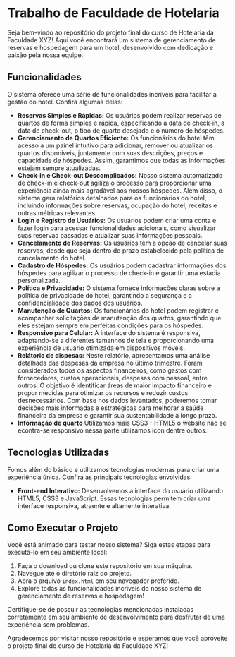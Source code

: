 # Trabalho de Faculdade de Hotelaria

Seja bem-vindo ao repositório do projeto final do curso de Hotelaria da Faculdade XYZ! Aqui você encontrará um sistema de gerenciamento de reservas e hospedagem para um hotel, desenvolvido com dedicação e paixão pela nossa equipe.

## Funcionalidades

O sistema oferece uma série de funcionalidades incríveis para facilitar a gestão do hotel. Confira algumas delas:

- **Reservas Simples e Rápidas:** Os usuários podem realizar reservas de quartos de forma simples e rápida, especificando a data de check-in, a data de check-out, o tipo de quarto desejado e o número de hóspedes.
- **Gerenciamento de Quartos Eficiente:** Os funcionários do hotel têm acesso a um painel intuitivo para adicionar, remover ou atualizar os quartos disponíveis, juntamente com suas descrições, preços e capacidade de hóspedes. Assim, garantimos que todas as informações estejam sempre atualizadas.
- **Check-in e Check-out Descomplicados:** Nosso sistema automatizado de check-in e check-out agiliza o processo para proporcionar uma experiência ainda mais agradável aos nossos hóspedes. Além disso, o sistema gera relatórios detalhados para os funcionários do hotel, incluindo informações sobre reservas, ocupação do hotel, receitas e outras métricas relevantes.
- **Login e Registro de Usuários:** Os usuários podem criar uma conta e fazer login para acessar funcionalidades adicionais, como visualizar suas reservas passadas e atualizar suas informações pessoais.
- **Cancelamento de Reservas:** Os usuários têm a opção de cancelar suas reservas, desde que seja dentro do prazo estabelecido pela política de cancelamento do hotel.
- **Cadastro de Hóspedes:** Os usuários podem cadastrar informações dos hóspedes para agilizar o processo de check-in e garantir uma estadia personalizada.
- **Política e Privacidade:** O sistema fornece informações claras sobre a política de privacidade do hotel, garantindo a segurança e a confidencialidade dos dados dos usuários.
- **Manutenção de Quartos:** Os funcionários do hotel podem registrar e acompanhar solicitações de manutenção dos quartos, garantindo que eles estejam sempre em perfeitas condições para os hóspedes.
- **Responsivo para Celular:** A interface do sistema é responsiva, adaptando-se a diferentes tamanhos de tela e proporcionando uma experiência de usuário otimizada em dispositivos móveis.
- **Relátorio de dispesas:** Neste relatório, apresentamos uma análise detalhada das despesas da empresa no último trimestre. Foram considerados todos os aspectos financeiros, como gastos com fornecedores, custos operacionais, despesas com pessoal, entre outros. O objetivo é identificar áreas de maior impacto financeiro e propor medidas para otimizar os recursos e reduzir custos desnecessários. Com base nos dados levantados, poderemos tomar decisões mais informadas e estratégicas para melhorar a saúde financeira da empresa e garantir sua sustentabilidade a longo prazo.
- **Informação de quarto** Utilizamos mais CSS3 - HTML5 o website não se econtra-se responsivo nessa parte utilizamos icon dentre outros.


## Tecnologias Utilizadas

Fomos além do básico e utilizamos tecnologias modernas para criar uma experiência única. Confira as principais tecnologias envolvidas:

- **Front-end Interativo:** Desenvolvemos a interface do usuário utilizando HTML5, CSS3 e JavaScript. Essas tecnologias permitem criar uma interface responsiva, atraente e altamente interativa.


## Como Executar o Projeto

Você está animado para testar nosso sistema? Siga estas etapas para executá-lo em seu ambiente local:

1. Faça o download ou clone este repositório em sua máquina.
2. Navegue até o diretório raiz do projeto.
3. Abra o arquivo `index.html` em seu navegador preferido.
4. Explore todas as funcionalidades incríveis do nosso sistema de gerenciamento de reservas e hospedagem!

Certifique-se de possuir as tecnologias mencionadas instaladas corretamente em seu ambiente de desenvolvimento para desfrutar de uma experiência sem problemas.

Agradecemos por visitar nosso repositório e esperamos que você aproveite o projeto final do curso de Hotelaria da Faculdade XYZ!
